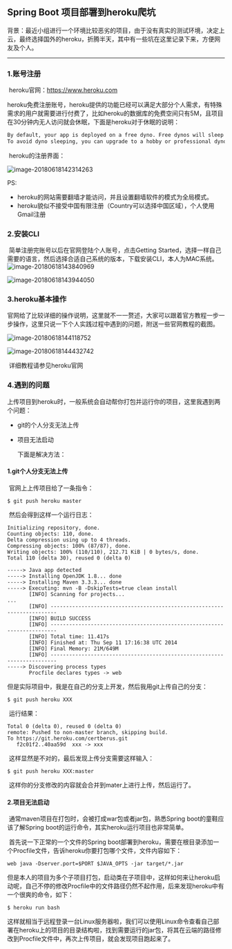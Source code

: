 ## Spring Boot 项目部署到heroku爬坑

​	背景：最近小组进行一个环境比较恶劣的项目，由于没有真实的测试环境，决定上云，最终选择国外的heroku，折腾半天，其中有一些坑在这里记录下来，方便网友及个人。

---

### 1.账号注册

​	heroku官网：https://www.heroku.com

​	heroku免费注册账号，heroku提供的功能已经可以满足大部分个人需求，有特殊需求的用户就需要进行付费了，比如heroku的数据库的免费空间只有5M，且项目在30分钟内无人访问就会休眠，下面是heroku对于休眠的说明：

```tex
By default, your app is deployed on a free dyno. Free dynos will sleep after a half hour of inactivity (if they don’t receive any traffic). This causes a delay of a few seconds for the first request upon waking. Subsequent requests will perform normally. Free dynos also consume from a monthly, account-level quota of free dyno hours - as long as the quota is not exhausted, all free apps can continue to run.
To avoid dyno sleeping, you can upgrade to a hobby or professional dyno type as described in the Dyno Types article. For example, if you migrate your app to a professional dyno, you can easily scale it by running a command telling Heroku to execute a specific number of dynos, each running your web process type.
```

​	heroku的注册界面：

![image-20180618142314263](/var/folders/m6/x3ylx7893dl8y44443rg365c0000gn/T/abnerworks.Typora/image-20180618142314263.png)

PS:

* heroku的网站需要翻墙才能访问，并且设置翻墙软件的模式为全局模式。
* heroku貌似不接受中国有限注册（Country可以选择中国区域），个人使用Gmail注册

### 2.安装CLI

​	简单注册完账号以后在官网登陆个人账号，点击Getting Started，选择一样自己需要的语言，然后选择合适自己系统的版本，下载安装CLI，本人为MAC系统。![image-20180618143840969](/var/folders/m6/x3ylx7893dl8y44443rg365c0000gn/T/abnerworks.Typora/image-20180618143840969.png)

![image-20180618143944050](/var/folders/m6/x3ylx7893dl8y44443rg365c0000gn/T/abnerworks.Typora/image-20180618143944050.png)

### 3.heroku基本操作

​	官网给了比较详细的操作说明，这里就不一一赘述，大家可以跟着官方教程一步一步操作，这里只说一下个人实践过程中遇到的问题，附送一些官网教程的截图。

![image-20180618144118752](/var/folders/m6/x3ylx7893dl8y44443rg365c0000gn/T/abnerworks.Typora/image-20180618144118752.png)

![image-20180618144432742](/var/folders/m6/x3ylx7893dl8y44443rg365c0000gn/T/abnerworks.Typora/image-20180618144432742.png)

​	详细教程请参见heroku官网

### 4.遇到的问题

​	上传项目到heroku时，一般系统会自动帮你打包并运行你的项目，这里我遇到两个问题：

* git的个人分支无法上传

* 项目无法启动

  下面是解决方法：

#### 1.git个人分支无法上传

​	官网上上传项目给了一条指令：

```shell
$ git push heroku master
```

​	然后会得到这样一个运行日志：

```shell
Initializing repository, done.
Counting objects: 110, done.
Delta compression using up to 4 threads.
Compressing objects: 100% (87/87), done.
Writing objects: 100% (110/110), 212.71 KiB | 0 bytes/s, done.
Total 110 (delta 30), reused 0 (delta 0)

-----> Java app detected
-----> Installing OpenJDK 1.8... done
-----> Installing Maven 3.3.3... done
-----> Executing: mvn -B -DskipTests=true clean install
       [INFO] Scanning for projects...
...
       [INFO] ------------------------------------------------------------------------
       [INFO] BUILD SUCCESS
       [INFO] ------------------------------------------------------------------------
       [INFO] Total time: 11.417s
       [INFO] Finished at: Thu Sep 11 17:16:38 UTC 2014
       [INFO] Final Memory: 21M/649M
       [INFO] ------------------------------------------------------------------------
-----> Discovering process types
       Procfile declares types -> web
```

​	但是实际项目中，我是在自己的分支上开发，然后我用git上传自己的分支：

```shell
$ git push heroku XXX
```

​	运行结果：

```shell
Total 0 (delta 0), reused 0 (delta 0)
remote: Pushed to non-master branch, skipping build.
To https://git.heroku.com/certberus.git
   f2c01f2..40aa59d  xxx -> xxx
```

​	这样显然是不对的，最后发现上传分支需要这样输入：

```shell
$ git push heroku XXX:master
```

​	这样你的分支修改的内容就会合并到mater上进行上传，然后运行了。

#### 2.项目无法启动

​	通常maven项目在打包时，会被打成war包或者jar包，熟悉Spring boot的童鞋应该了解Spring boot的运行命令，其实heroku运行项目也非常简单。

​	首先说一下正常的一个文件的Spring boot部署到heroku，需要在根目录添加一个Procfile文件，告诉heroku你要打包哪个文件，文件内容如下：

```shell
web java -Dserver.port=$PORT $JAVA_OPTS -jar target/*.jar
```

​	但是本人的项目为多个子项目打包，启动类在子项目中，这样如何来让heroku启动呢，自己不停的修改Procfile中的文件路径仍然不起作用，后来发现heroku中有一个很爽的命令，如下：

```shell
$ heroku run bash
```

​	这样就相当于远程登录一台Linux服务器啦，我们可以使用Linux命令查看自己部署在heroku上的项目的目录结构啦，找到需要运行的jar包，将其在云端的路径修改到Procfile文件中，再次上传项目，就会发现项目跑起来了。